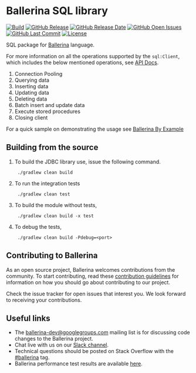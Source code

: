 Ballerina SQL library
===================

  [![Build](https://github.com/ballerina-platform/module-ballerina-sql/workflows/Build/badge.svg)](https://github.com/ballerina-platform/module-ballerina-sql/actions?query=workflow%3ABuild)
  [![GitHub Release](https://img.shields.io/github/release/ballerina-platform/module-ballerina-sql.svg)](https://central.ballerina.io/ballerina/sql)
  [![GitHub Release Date](https://img.shields.io/github/release-date/ballerina-platform/module-ballerina-sql.svg)](https://central.ballerina.io/ballerina/sql)
  [![GitHub Open Issues](https://img.shields.io/github/issues-raw/ballerina-platform/module-ballerina-sql.svg)](https://github.com/ballerina-platform/module-ballerina-sql/issues)
  [![GitHub Last Commit](https://img.shields.io/github/last-commit/ballerina-platform/module-ballerina-sql.svg)](https://github.com/ballerina-platform/module-ballerina-sql/commits/master)
  [![License](https://img.shields.io/badge/License-Apache%202.0-blue.svg)](https://opensource.org/licenses/Apache-2.0)

SQL package for <a target="_blank" href="https://ballerina.io/">Ballerina</a> language.

For more information on all the operations supported by the `sql:Client`, which includes the below mentioned operations, see [API Docs](https://ballerina.io/swan-lake/learn/api-docs/ballerina/sql/).

1. Connection Pooling
1. Querying data
1. Inserting data
1. Updating data
1. Deleting data
1. Batch insert and update data
1. Execute stored procedures
1. Closing client

For a quick sample on demonstrating the usage see [Ballerina By Example](https://ballerina.io/swan-lake/learn/by-example/)

## Building from the source

1. To build the JDBC library use, issue the following command.
        
        ./gradlew clean build

2. To run the integration tests

        ./gradlew clean test

3. To build the module without tests,

        ./gradlew clean build -x test

4. To debug the tests,

        ./gradlew clean build -Pdebug=<port>

## Contributing to Ballerina

As an open source project, Ballerina welcomes contributions from the community. To start contributing, read these [contribution guidelines](https://github.com/ballerina-platform/ballerina-lang/blob/master/CONTRIBUTING.md) for information on how you should go about contributing to our project.

Check the issue tracker for open issues that interest you. We look forward to receiving your contributions.

## Useful links

* The ballerina-dev@googlegroups.com mailing list is for discussing code changes to the Ballerina project.
* Chat live with us on our [Slack channel](https://ballerina.io/community/slack/).
* Technical questions should be posted on Stack Overflow with the [#ballerina](https://stackoverflow.com/questions/tagged/ballerina) tag.
* Ballerina performance test results are available [here](performance/benchmarks/summary.md).
